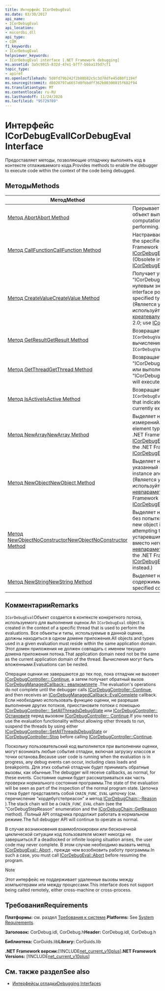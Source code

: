 ```yaml
---
title: Интерфейс ICorDebugEval
ms.date: 03/30/2017
api_name:
- ICorDebugEval
api_location:
- mscordbi.dll
api_type:
- COM
f1_keywords:
- ICorDebugEval
helpviewer_keywords:
- ICorDebugEval interface [.NET Framework debugging]
ms.assetid: 3a5c9815-832d-47e1-b7f7-bbba135d7cf1
topic_type:
- apiref
ms.openlocfilehash: 5d8fd79b242f2b88b82c5c3d78dfe45d80f1194f
ms.sourcegitcommit: d8020797a6657d0fbbdff362b80300815f682f94
ms.translationtype: MT
ms.contentlocale: ru-RU
ms.lasthandoff: 11/24/2020
ms.locfileid: "95729789"
---
```

# <a name="icordebugeval-interface"></a><span data-ttu-id="f445c-102">Интерфейс ICorDebugEval</span><span class="sxs-lookup"><span data-stu-id="f445c-102">ICorDebugEval Interface</span></span>

<span data-ttu-id="f445c-103">Предоставляет методы, позволяющие отладчику выполнять код в контексте отлаживаемого кода.</span><span class="sxs-lookup"><span data-stu-id="f445c-103">Provides methods to enable the debugger to execute code within the context of the code being debugged.</span></span>  
  
## <a name="methods"></a><span data-ttu-id="f445c-104">Методы</span><span class="sxs-lookup"><span data-stu-id="f445c-104">Methods</span></span>  
  
|<span data-ttu-id="f445c-105">Метод</span><span class="sxs-lookup"><span data-stu-id="f445c-105">Method</span></span>|<span data-ttu-id="f445c-106">Описание</span><span class="sxs-lookup"><span data-stu-id="f445c-106">Description</span></span>|  
|------------|-----------------|  
|[<span data-ttu-id="f445c-107">Метод Abort</span><span class="sxs-lookup"><span data-stu-id="f445c-107">Abort Method</span></span>](icordebugeval-abort-method.md)|<span data-ttu-id="f445c-108">Прерывает вычисление, которое данный `ICorDebugEval` объект выполняет в данный момент.</span><span class="sxs-lookup"><span data-stu-id="f445c-108">Aborts the computation this `ICorDebugEval` object is currently performing.</span></span>|  
|[<span data-ttu-id="f445c-109">Метод CallFunction</span><span class="sxs-lookup"><span data-stu-id="f445c-109">CallFunction Method</span></span>](icordebugeval-callfunction-method.md)|<span data-ttu-id="f445c-110">Настраивает вызов указанной функции.</span><span class="sxs-lookup"><span data-stu-id="f445c-110">Sets up a call to the specified function.</span></span> <span data-ttu-id="f445c-111">(Является устаревшим в .NET Framework версии 2,0; вместо этого используйте [ICorDebugEval2:: каллпараметеризедфунктион](icordebugeval2-callparameterizedfunction-method.md) .)</span><span class="sxs-lookup"><span data-stu-id="f445c-111">(Obsolete in the .NET Framework version 2.0; use [ICorDebugEval2::CallParameterizedFunction](icordebugeval2-callparameterizedfunction-method.md) instead.)</span></span>|  
|[<span data-ttu-id="f445c-112">Метод CreateValue</span><span class="sxs-lookup"><span data-stu-id="f445c-112">CreateValue Method</span></span>](icordebugeval-createvalue-method.md)|<span data-ttu-id="f445c-113">Получает указатель интерфейса на объект "ICorDebugValue" указанного типа с начальным нулевым значением или значением NULL.</span><span class="sxs-lookup"><span data-stu-id="f445c-113">Gets an interface pointer to an "ICorDebugValue" object of the specified type, with an initial value of zero or null.</span></span> <span data-ttu-id="f445c-114">(Является устаревшим в .NET Framework 2,0; используйте вместо него [ICorDebugEval2:: креатевалуефортипе](icordebugeval2-createvaluefortype-method.md) .)</span><span class="sxs-lookup"><span data-stu-id="f445c-114">(Obsolete in the .NET Framework 2.0; use [ICorDebugEval2::CreateValueForType](icordebugeval2-createvaluefortype-method.md) instead.)</span></span>|  
|[<span data-ttu-id="f445c-115">Метод GetResult</span><span class="sxs-lookup"><span data-stu-id="f445c-115">GetResult Method</span></span>](icordebugeval-getresult-method.md)|<span data-ttu-id="f445c-116">Возвращает указатель интерфейса на объект `ICorDebugValue` , содержащий результаты вычисления.</span><span class="sxs-lookup"><span data-stu-id="f445c-116">Gets an interface pointer to an `ICorDebugValue` that contains the results of the evaluation.</span></span>|  
|[<span data-ttu-id="f445c-117">Метод GetThread</span><span class="sxs-lookup"><span data-stu-id="f445c-117">GetThread Method</span></span>](icordebugeval-getthread-method.md)|<span data-ttu-id="f445c-118">Возвращает указатель интерфейса для "ICorDebugThread", в котором выполняется эта оценка или выполняется.</span><span class="sxs-lookup"><span data-stu-id="f445c-118">Gets an interface pointer to the "ICorDebugThread" where this evaluation is executing or will execute.</span></span>|  
|[<span data-ttu-id="f445c-119">Метод IsActive</span><span class="sxs-lookup"><span data-stu-id="f445c-119">IsActive Method</span></span>](icordebugeval-isactive-method.md)|<span data-ttu-id="f445c-120">Возвращает значение, указывающее, выполняется ли `ICorDebugEval` в данный момент объект.</span><span class="sxs-lookup"><span data-stu-id="f445c-120">Gets a value that indicates whether this `ICorDebugEval` object is currently executing.</span></span>|  
|[<span data-ttu-id="f445c-121">Метод NewArray</span><span class="sxs-lookup"><span data-stu-id="f445c-121">NewArray Method</span></span>](icordebugeval-newarray-method.md)|<span data-ttu-id="f445c-122">Выделяет новый массив указанного типа элемента и измерений.</span><span class="sxs-lookup"><span data-stu-id="f445c-122">Allocates a new array of the specified element type and dimensions.</span></span> <span data-ttu-id="f445c-123">(Является устаревшим в .NET Framework 2,0; используйте вместо него [ICorDebugEval2:: NewParameterizedArray](icordebugeval2-newparameterizedarray-method.md) .)</span><span class="sxs-lookup"><span data-stu-id="f445c-123">(Obsolete in the .NET Framework 2.0; use [ICorDebugEval2::NewParameterizedArray](icordebugeval2-newparameterizedarray-method.md) instead.)</span></span>|  
|[<span data-ttu-id="f445c-124">Метод NewObject</span><span class="sxs-lookup"><span data-stu-id="f445c-124">NewObject Method</span></span>](icordebugeval-newobject-method.md)|<span data-ttu-id="f445c-125">Выделяет новый экземпляр объекта и вызывает указанный метод конструктора.</span><span class="sxs-lookup"><span data-stu-id="f445c-125">Allocates a new object instance and calls the specified constructor method.</span></span> <span data-ttu-id="f445c-126">(Является устаревшим в .NET Framework 2,0; используйте вместо него [ICorDebugEval2:: невпараметеризедобжект](icordebugeval2-newparameterizedobject-method.md) .)</span><span class="sxs-lookup"><span data-stu-id="f445c-126">(Obsolete in the .NET Framework 2.0; use [ICorDebugEval2::NewParameterizedObject](icordebugeval2-newparameterizedobject-method.md) instead.)</span></span>|  
|[<span data-ttu-id="f445c-127">Метод NewObjectNoConstructor</span><span class="sxs-lookup"><span data-stu-id="f445c-127">NewObjectNoConstructor Method</span></span>](icordebugeval-newobjectnoconstructor-method.md)|<span data-ttu-id="f445c-128">Выделяет новый экземпляр объекта указанного типа без попытки вызова метода конструктора.</span><span class="sxs-lookup"><span data-stu-id="f445c-128">Allocates a new object instance of the specified type, without attempting to call a constructor method.</span></span> <span data-ttu-id="f445c-129">(Является устаревшим в .NET Framework 2,0; используйте вместо него [ICorDebugEval2:: невпараметеризедобжектноконструктор](icordebugeval2-newparameterizedobjectnoconstructor-method.md) .)</span><span class="sxs-lookup"><span data-stu-id="f445c-129">(Obsolete in the .NET Framework 2.0; use [ICorDebugEval2::NewParameterizedObjectNoConstructor](icordebugeval2-newparameterizedobjectnoconstructor-method.md) instead.)</span></span>|  
|[<span data-ttu-id="f445c-130">Метод NewString</span><span class="sxs-lookup"><span data-stu-id="f445c-130">NewString Method</span></span>](icordebugeval-newstring-method.md)|<span data-ttu-id="f445c-131">Выделяет новый строковый объект с указанным содержимым.</span><span class="sxs-lookup"><span data-stu-id="f445c-131">Allocates a new string object with the specified contents.</span></span>|  
  
## <a name="remarks"></a><span data-ttu-id="f445c-132">Комментарии</span><span class="sxs-lookup"><span data-stu-id="f445c-132">Remarks</span></span>  

 <span data-ttu-id="f445c-133">`ICorDebugEval`Объект создается в контексте конкретного потока, используемого для выполнения оценок.</span><span class="sxs-lookup"><span data-stu-id="f445c-133">An `ICorDebugEval` object is created in the context of a specific thread that is used to perform the evaluations.</span></span> <span data-ttu-id="f445c-134">Все объекты и типы, используемые в данной оценке, должны находиться в одном домене приложения.</span><span class="sxs-lookup"><span data-stu-id="f445c-134">All objects and types used in a given evaluation must reside within the same application domain.</span></span> <span data-ttu-id="f445c-135">Этот домен приложения не должен совпадать с именем текущего домена приложения потока.</span><span class="sxs-lookup"><span data-stu-id="f445c-135">That application domain need not be the same as the current application domain of the thread.</span></span> <span data-ttu-id="f445c-136">Вычисления могут быть вложенными.</span><span class="sxs-lookup"><span data-stu-id="f445c-136">Evaluations can be nested.</span></span>  
  
 <span data-ttu-id="f445c-137">Операции оценки не завершаются до тех пор, пока отладчик не вызовет [ICorDebugController:: Continue](icordebugcontroller-continue-method.md), а затем получает обратный вызов [ICorDebugManagedCallback:: евалкомплете](icordebugmanagedcallback-evalcomplete-method.md) .</span><span class="sxs-lookup"><span data-stu-id="f445c-137">The evaluation's operations do not complete until the debugger calls [ICorDebugController::Continue](icordebugcontroller-continue-method.md), and then receives an [ICorDebugManagedCallback::EvalComplete](icordebugmanagedcallback-evalcomplete-method.md) callback.</span></span> <span data-ttu-id="f445c-138">Если необходимо использовать функцию оценки, не разрешая выполнение других потоков, приостановите потоки с помощью [ICorDebugController:: SetAllThreadsDebugState](icordebugcontroller-setallthreadsdebugstate-method.md) или [ICorDebugController:: Остановите](icordebugcontroller-stop-method.md) перед вызовом [ICorDebugController:: Continue](icordebugcontroller-continue-method.md).</span><span class="sxs-lookup"><span data-stu-id="f445c-138">If you need to use the evaluation functionality without allowing other threads to run, suspend the threads by using either [ICorDebugController::SetAllThreadsDebugState](icordebugcontroller-setallthreadsdebugstate-method.md) or [ICorDebugController::Stop](icordebugcontroller-stop-method.md) before calling [ICorDebugController::Continue](icordebugcontroller-continue-method.md).</span></span>  
  
 <span data-ttu-id="f445c-139">Поскольку пользовательский код выполняется при выполнении оценки, могут возникать любые события отладки, включая загрузку классов и точки останова.</span><span class="sxs-lookup"><span data-stu-id="f445c-139">Because user code is running when the evaluation is in progress, any debug events can occur, including class loads and breakpoints.</span></span> <span data-ttu-id="f445c-140">Для этих событий отладчик будет принимать обратные вызовы, как обычные.</span><span class="sxs-lookup"><span data-stu-id="f445c-140">The debugger will receive callbacks, as normal, for these events.</span></span> <span data-ttu-id="f445c-141">Состояние оценки будет рассматриваться как часть проверки нормального состояния программы.</span><span class="sxs-lookup"><span data-stu-id="f445c-141">The state of the evaluation will be seen as part of the inspection of the normal program state.</span></span> <span data-ttu-id="f445c-142">Цепочка стека будет представлять собой `CHAIN_FUNC_EVAL` цепочку (см. перечисление "кордебугстепреасон" и метод [ICorDebugChain::-Reason](icordebugchain-getreason-method.md) ).</span><span class="sxs-lookup"><span data-stu-id="f445c-142">The stack chain will be a `CHAIN_FUNC_EVAL` chain (see the "CorDebugStepReason" enumeration and the [ICorDebugChain::GetReason](icordebugchain-getreason-method.md) method).</span></span> <span data-ttu-id="f445c-143">Полный API отладчика продолжит работать в нормальном режиме.</span><span class="sxs-lookup"><span data-stu-id="f445c-143">The full debugger API will continue to operate as normal.</span></span>  
  
 <span data-ttu-id="f445c-144">В случае возникновения взаимоблокировки или бесконечной циклической ситуации код пользователя может никогда не завершиться.</span><span class="sxs-lookup"><span data-stu-id="f445c-144">If a deadlocked or infinite looping situation arises, the user code may never complete.</span></span> <span data-ttu-id="f445c-145">В этом случае необходимо вызвать метод [ICorDebugEval:: Abort](icordebugeval-abort-method.md) , прежде чем возобновить работу программы.</span><span class="sxs-lookup"><span data-stu-id="f445c-145">In such a case, you must call [ICorDebugEval::Abort](icordebugeval-abort-method.md) before resuming the program.</span></span>  
  
> [!NOTE]
> <span data-ttu-id="f445c-146">Этот интерфейс не поддерживает удаленные вызовы между компьютерами или между процессами.</span><span class="sxs-lookup"><span data-stu-id="f445c-146">This interface does not support being called remotely, either cross-machine or cross-process.</span></span>  
  
## <a name="requirements"></a><span data-ttu-id="f445c-147">Требования</span><span class="sxs-lookup"><span data-stu-id="f445c-147">Requirements</span></span>  

 <span data-ttu-id="f445c-148">**Платформы:** см. раздел [Требования к системе](../../get-started/system-requirements.md).</span><span class="sxs-lookup"><span data-stu-id="f445c-148">**Platforms:** See [System Requirements](../../get-started/system-requirements.md).</span></span>  
  
 <span data-ttu-id="f445c-149">**Заголовок:** CorDebug.idl, CorDebug.h</span><span class="sxs-lookup"><span data-stu-id="f445c-149">**Header:** CorDebug.idl, CorDebug.h</span></span>  
  
 <span data-ttu-id="f445c-150">**Библиотека:** CorGuids.lib</span><span class="sxs-lookup"><span data-stu-id="f445c-150">**Library:** CorGuids.lib</span></span>  
  
 <span data-ttu-id="f445c-151">**.NET Framework версии:**[!INCLUDE[net_current_v10plus](../../../../includes/net-current-v10plus-md.md)]</span><span class="sxs-lookup"><span data-stu-id="f445c-151">**.NET Framework Versions:** [!INCLUDE[net_current_v10plus](../../../../includes/net-current-v10plus-md.md)]</span></span>  
  
## <a name="see-also"></a><span data-ttu-id="f445c-152">См. также раздел</span><span class="sxs-lookup"><span data-stu-id="f445c-152">See also</span></span>

- [<span data-ttu-id="f445c-153">Интерфейсы отладки</span><span class="sxs-lookup"><span data-stu-id="f445c-153">Debugging Interfaces</span></span>](debugging-interfaces.md)
